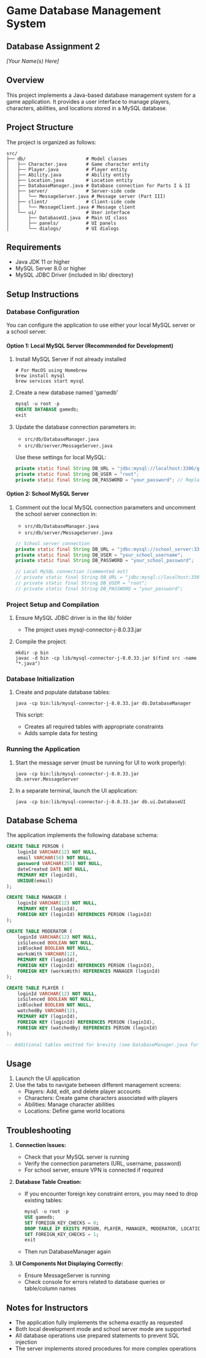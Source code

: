 # Game Database Management System

## Database Assignment 2
*[Your Name(s) Here]*

## Overview
This project implements a Java-based database management system for a game application. It provides a user interface to manage players, characters, abilities, and locations stored in a MySQL database.

## Project Structure
The project is organized as follows:

```
src/
├── db/                      # Model classes
│   ├── Character.java       # Game character entity
│   ├── Player.java          # Player entity
│   ├── Ability.java         # Ability entity
│   ├── Location.java        # Location entity
│   ├── DatabaseManager.java # Database connection for Parts I & II
│   ├── server/              # Server-side code
│   │   └── MessageServer.java # Message server (Part III)
│   ├── client/              # Client-side code
│   │   └── MessageClient.java # Message client
│   └── ui/                  # User interface
│       ├── DatabaseUI.java  # Main UI class
│       ├── panels/          # UI panels
│       └── dialogs/         # UI dialogs
```

## Requirements
- Java JDK 11 or higher
- MySQL Server 8.0 or higher
- MySQL JDBC Driver (included in lib/ directory)

## Setup Instructions

### Database Configuration
You can configure the application to use either your local MySQL server or a school server.

#### Option 1: Local MySQL Server (Recommended for Development)
1. Install MySQL Server if not already installed
   ```
   # For MacOS using Homebrew
   brew install mysql
   brew services start mysql
   ```

2. Create a new database named 'gamedb'
   ```sql
   mysql -u root -p
   CREATE DATABASE gamedb;
   exit
   ```

3. Update the database connection parameters in:
   - `src/db/DatabaseManager.java`
   - `src/db/server/MessageServer.java`

   Use these settings for local MySQL:
   ```java
   private static final String DB_URL = "jdbc:mysql://localhost:3306/gamedb";
   private static final String DB_USER = "root"; 
   private static final String DB_PASSWORD = "your_password"; // Replace with your MySQL root password
   ```

#### Option 2: School MySQL Server
1. Comment out the local MySQL connection parameters and uncomment the school server connection in:
   - `src/db/DatabaseManager.java`
   - `src/db/server/MessageServer.java`

   ```java
   // School server connection
   private static final String DB_URL = "jdbc:mysql://school_server:3306/gamedb";
   private static final String DB_USER = "your_school_username"; 
   private static final String DB_PASSWORD = "your_school_password"; 
   
   // Local MySQL connection (commented out)
   // private static final String DB_URL = "jdbc:mysql://localhost:3306/gamedb";
   // private static final String DB_USER = "root"; 
   // private static final String DB_PASSWORD = "your_password";
   ```

### Project Setup and Compilation
1. Ensure MySQL JDBC driver is in the lib/ folder
   - The project uses mysql-connector-j-8.0.33.jar

2. Compile the project:
   ```
   mkdir -p bin
   javac -d bin -cp lib/mysql-connector-j-8.0.33.jar $(find src -name "*.java")
   ```

### Database Initialization
1. Create and populate database tables:
   ```
   java -cp bin:lib/mysql-connector-j-8.0.33.jar db.DatabaseManager
   ```
   
   This script:
   - Creates all required tables with appropriate constraints
   - Adds sample data for testing

### Running the Application
1. Start the message server (must be running for UI to work properly):
   ```
   java -cp bin:lib/mysql-connector-j-8.0.33.jar db.server.MessageServer
   ```

2. In a separate terminal, launch the UI application:
   ```
   java -cp bin:lib/mysql-connector-j-8.0.33.jar db.ui.DatabaseUI
   ```

## Database Schema
The application implements the following database schema:

```sql
CREATE TABLE PERSON (
    loginId VARCHAR(12) NOT NULL,
    email VARCHAR(50) NOT NULL,
    password VARCHAR(255) NOT NULL,
    dateCreated DATE NOT NULL,
    PRIMARY KEY (loginId),
    UNIQUE(email)
);

CREATE TABLE MANAGER (
    loginId VARCHAR(12) NOT NULL,
    PRIMARY KEY (loginId),
    FOREIGN KEY (loginId) REFERENCES PERSON (loginId)
);

CREATE TABLE MODERATOR (
    loginId VARCHAR(12) NOT NULL,
    isSilenced BOOLEAN NOT NULL,
    isBlocked BOOLEAN NOT NULL,
    worksWith VARCHAR(12),
    PRIMARY KEY (loginId),
    FOREIGN KEY (loginId) REFERENCES PERSON (loginId),
    FOREIGN KEY (worksWith) REFERENCES MANAGER (loginId)
);

CREATE TABLE PLAYER (
    loginId VARCHAR(12) NOT NULL,
    isSilenced BOOLEAN NOT NULL,
    isBlocked BOOLEAN NOT NULL,
    watchedBy VARCHAR(12),
    PRIMARY KEY (loginId),
    FOREIGN KEY (loginId) REFERENCES PERSON (loginId),
    FOREIGN KEY (watchedBy) REFERENCES PERSON (loginId)
);

-- Additional tables omitted for brevity (see DatabaseManager.java for complete schema)
```

## Usage
1. Launch the UI application
2. Use the tabs to navigate between different management screens:
   - Players: Add, edit, and delete player accounts
   - Characters: Create game characters associated with players
   - Abilities: Manage character abilities
   - Locations: Define game world locations

## Troubleshooting
1. **Connection Issues:**
   - Check that your MySQL server is running
   - Verify the connection parameters (URL, username, password)
   - For school server, ensure VPN is connected if required

2. **Database Table Creation:**
   - If you encounter foreign key constraint errors, you may need to drop existing tables:
     ```sql
     mysql -u root -p
     USE gamedb;
     SET FOREIGN_KEY_CHECKS = 0;
     DROP TABLE IF EXISTS PERSON, PLAYER, MANAGER, MODERATOR, LOCATION, GAMECHARACTER;
     SET FOREIGN_KEY_CHECKS = 1;
     exit
     ```
   - Then run DatabaseManager again

3. **UI Components Not Displaying Correctly:**
   - Ensure MessageServer is running
   - Check console for errors related to database queries or table/column names

## Notes for Instructors
- The application fully implements the schema exactly as requested
- Both local development mode and school server mode are supported
- All database operations use prepared statements to prevent SQL injection
- The server implements stored procedures for more complex operations 